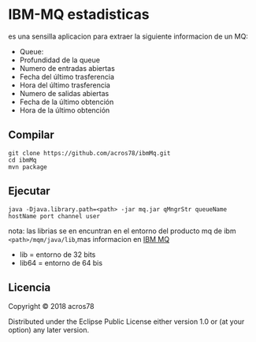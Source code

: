 # IBM-MQ estadisticas
es una sensilla aplicacion para extraer la siguiente informacion de un MQ:
* Queue:
* Profundidad de la queue
* Numero de entradas abiertas
* Fecha del último trasferencia
* Hora del último trasferencia
* Numero de salidas abiertas
* Fecha de la último obtención
* Hora de la último obtención

## Compilar 
```
git clone https://github.com/acros78/ibmMq.git
cd ibmMq
mvn package
```

## Ejecutar
```
java -Djava.library.path=<path> -jar mq.jar qMngrStr queueName hostName port channel user 
```
nota: las librias se en encuntran en el entorno del producto mq de ibm `<path>/mqm/java/lib`,mas informacion en [IBM MQ](https://www.ibm.com/us-en/marketplace/secure-messaging)
* lib = entorno de 32 bits
* lib64 = entorno de 64 bis

## Licencia

Copyright © 2018 acros78

Distributed under the Eclipse Public License either version 1.0 or (at
your option) any later version.
